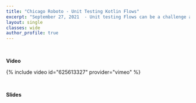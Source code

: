 ```yaml
---
title: "Chicago Roboto - Unit Testing Kotlin Flows"
excerpt: "September 27, 2021  - Unit testing Flows can be a challenge as they are fairly new. In this talk, I will share with you how to implement and test practical examples from my experience."
layout: single
classes: wide
author_profile: true
---
```


<br/>

**Video**

{% include video id="625613327" provider="vimeo" %}

<br/>

**Slides**

<script async class="speakerdeck-embed" data-id="18b880d09b35423187caba79f0b1bcea" data-ratio="1.77777777777778" src="//speakerdeck.com/assets/embed.js"></script>
